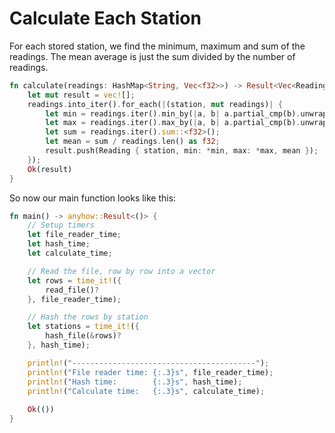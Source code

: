 # Calculate Each Station

For each stored station, we find the minimum, maximum and sum of the readings. The mean average is
just the sum divided by the number of readings.

```rust
fn calculate(readings: HashMap<String, Vec<f32>>) -> Result<Vec<Reading>> {
    let mut result = vec![];
    readings.into_iter().for_each(|(station, mut readings)| {
        let min = readings.iter().min_by(|a, b| a.partial_cmp(b).unwrap()).unwrap();
        let max = readings.iter().max_by(|a, b| a.partial_cmp(b).unwrap()).unwrap();
        let sum = readings.iter().sum::<f32>();
        let mean = sum / readings.len() as f32;
        result.push(Reading { station, min: *min, max: *max, mean });
    });
    Ok(result)
}
```

So now our main function looks like this:

```rust
fn main() -> anyhow::Result<()> {
    // Setup timers
    let file_reader_time;
    let hash_time;
    let calculate_time;

    // Read the file, row by row into a vector
    let rows = time_it!({
        read_file()?
    }, file_reader_time);

    // Hash the rows by station
    let stations = time_it!({
        hash_file(&rows)?
    }, hash_time);

    println!("-----------------------------------------");
    println!("File reader time: {:.3}s", file_reader_time);
    println!("Hash time:        {:.3}s", hash_time);
    println!("Calculate time:   {:.3}s", calculate_time);
    
    Ok(())
}
```